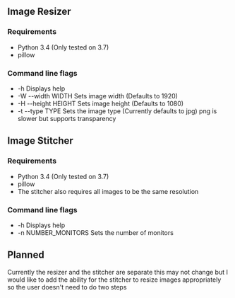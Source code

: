 ## Image Resizer

### Requirements

* Python 3.4 (Only tested on 3.7)
* pillow

### Command line flags

* -h Displays help
* -W --width WIDTH         Sets image width (Defaults to 1920)
* -H --height HEIGHT       Sets image height (Defaults to 1080)
* -t --type TYPE           Sets the image type (Currently defaults to jpg) png is slower but supports transparency

## Image Stitcher

### Requirements

* Python 3.4 (Only tested on 3.7)
* pillow
* The stitcher also requires all images to be the same resolution

### Command line flags

* -h					Displays help
* -n NUMBER_MONITORS	Sets the number of monitors

## Planned

Currently the resizer and the stitcher are separate
this may not change but I would like to add the ability
for the stitcher to resize images appropriately so the user
doesn't need to do two steps
